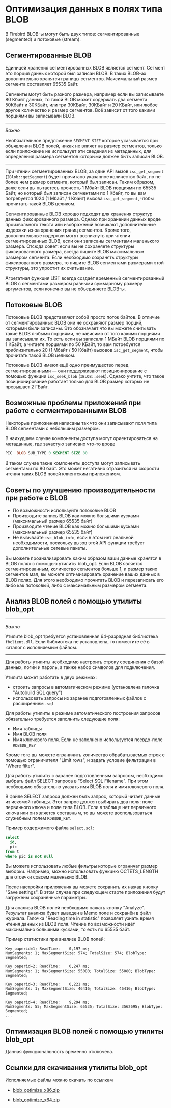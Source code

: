 Оптимизация данных в полях типа BLOB
====================================

В Firebird BLOB-ы могут быть двух типов: сегментированные (segmented) и потоковые (stream).

## Сегментированные BLOB

Единицей хранения сегментированных BLOB является сегмент. Сегмент это порция данных которой был записан BLOB. 
В таких BLOB-ах дополнительно хранятся границы сегментов. Максимальный размер сегмента составляет 65535 Байт.

Сегменты могут быть разного размера, например если вы записываете 80 Кбайт данных, то такой BLOB может содержать два сегмента 50Кбайт и 30КБайт, или три 30КБайт, 30КБайт и 20 КБайт, или любое другое количество и размер сегментов. Всё зависит от того какими порциями вы записывали BLOB.

***
*Важно*

Необязательное предложение `SEGMENT SIZE` которое указывается при объявлении BLOB полей, никак не влияет на размер сегментов, только если приложение не использует эти сведения из метаданных, для определения размера сегментов которыми должен быть записан BLOB.
***

При чтении сегментированных BLOB, за один API вызов `isc_get_segment` (`IBlob::getSegment`) будет прочитано указанное количество байт, но не более чем размер сегмента, который был записан. Таким образом, даже если вы пытаетесь прочесть 1 Мбайт BLOB
порциями по 65535 Байт, но который был записан сегментами по 1 Кбайт, то вы вам потребуется 1024 (1 Мбайт / 1 Кбайт) вызова `isc_get_segment`, чтобы прочитать такой BLOB целиком. 

Сегментированные BLOB хорошо подходят для хранения структур данных фиксированного размера. Однако при хранении 
данных вроде произвольного текста или изображений возникают дополнительные издержки из-за хранения границ сегментов.
Кроме того, дополнительные издержки могут возникнуть при чтении сегментированных BLOB, если они записаны сегментами 
маленького размера. Отсюда совет: если вы не сохраняете структуры фиксированного размера, всегда пишите BLOB максимальным размером сегмента. Если необходимо сохранять структуры фиксированного размера, то пишите BLOB сегментами размерами этой структуры, это упростит их считывание.

Агрегатная функция LIST всегда создаёт временный сегментированный BLOB с сегментами размером равными суммарному размеру аргументов, если конечно вы не объединяете BLOB-ы.

## Потоковые BLOB

Потоковые BLOB представляют собой просто поток байтов. В отличие от сегментированных BLOB они не сохраняют размер порций, которыми были записаны. Это обозначает что вы можете считывать такие BLOB любыми порциями, не зависимо от того какими порциями вы записывали их. То есть если вы записали 1 МБайт BLOB порциями по 1 КБайт, а читаете порциями по 50 КБайт, то вам потребуется приблизительно 20 (1 Мбайт / 50 Кбайт) вызовов `isc_get_segment`, чтобы прочитать такой BLOB целиком.

Потоковые BLOB имеют ещё одно преимущество перед сегментированными — они поддерживают позиционирование с помощью функции
`isc_seek_blob` (`IBLOB::seek`). Однако учтите, что такое позиционирование работает только для BLOB размер которых не превышает 2 ГБайт.

## Возможные проблемы приложений при работе с сегментированными BLOB

Некоторые приложения написаны так что они записывают поля типа BLOB сегментами с небольшим размером.

В наихудшем случае компоненты доступа могут ориентироваться на метаданные, где зачастую записано что-то вроде

```sql
PIC  BLOB SUB_TYPE 0 SEGMENT SIZE 80
```

В таком случае такие компоненты доступа могут записывать сегментами по 80 байт. Это может негативно отразиться на скорости чтения таких BLOB полей клиентским приложением. 

## Советы по улучшению производительности при работе с BLOB

* По возможности используйте потоковые BLOB
* Производите запись BLOB как можно большими кусками (максимальный размер 65535 байт)
* Производите чтение BLOB как можно большими кусками (максимальный размер 65535 байт)
* Не вызывайте `isc_blob_info`, если в этом нет реальной необходимости, поскольку вызов этой API функции требует дополнительные сетевые пакеты.

Вы можете проанализировать каким образом ваши данные хранятся в BLOB полях с помощью утилиты blob_opt. Если BLOB является сегментированным, количество сегментов больше 1, и размер таких сегментов мал, вы можете оптимизировать хранение ваших данных в BLOB полях. Для этого необходимо прочитать BLOB и перезаписать его либо как потоковый, либо с максимальным размером сегмента. 

## Анализ BLOB полей с помощью утилиты blob_opt

***
*Важно*

Утилите blob_opt требуется установленная 64-разрядная библиотека `fbclient.dll`.
Если библиотека не установлена, то поместите её в каталог с исполняемым файлом.
***

Для работы утилиты необходимо настроить строку соединения с базой данных, логин и пароль, а также набор символов для подключения.

Утилита может работать в двух режимах:
- строить запросы в автоматическом режиме (установлена галочка "Autobuild SQL query")
- использовать запросы из заранее подготовленных файлов с расширением `.sql`

Для работы утилиты в режиме автоматического построения запросов обязательно требуется заполнить
следующие поля:
- Имя таблицы
- Имя BLOB поля
- Имя ключевого поля. Если не заполнено используется псевдо-поле `RDB$DB_KEY`

Кроме того вы можете ограничить количество обрабатываемых строк с помощью ограничителя "Limit rows", и задать условие фильтрации в "Where filter".

Для работы утилиты с заранее подготовленным запросом, необходимо выбрать файл SELECT запроса в "Select SQL Filename". При этом необходимо обязательно указать имя BLOB поля и имя ключевого поля. 

В файле SELECT запроса должен быть запрос, который читает данные из искомой таблицы. Этот запрос должен выбирать два поля: поле первичного ключа и поле типа BLOB. Если в таблице нет первичного ключа или он является составным, то вы можете воспользоваться служебным полем `RDB$DB_KEY`.

Пример содержимого файла `select.sql`:

```sql
select 
  id,
  pic
from t
where pic is not null
```

Вы можете использовать любые фильтры которые ограничат размер выборки. Например, можно использовать функцию OCTETS_LENGTH для отсечки совсем маленьких BLOB.

После настройки приложения вы можете сохранить их нажав кнопку "Save settings". В этом случае при следующем старте приложения будут загружены сохранённые параметры.

Для анализа BLOB полей необходимо нажать кнопку "Analyze". Результат анализа будет выведен в Memo поле и сохранён в файл журнала. Галочка "Reading time in statistic" позволяет узнать время чтения данных из BLOB поля. Чтение по возможности идёт максимально большими кусками, то есть по 65535 байт.

Пример статистики при анализе BLOB полей:

```
Key paperid=1; ReadTime:    0,197 ms;
NumSegments: 1; MaxSegmentSize: 574; TotalSize: 574; BlobType: Segmented;

Key paperid=2; ReadTime:    0,247 ms;
NumSegments: 1; MaxSegmentSize: 55080; TotalSize: 55080; BlobType: Segmented;

Key paperid=3; ReadTime:    0,221 ms;
NumSegments: 1; MaxSegmentSize: 46416; TotalSize: 46416; BlobType: Segmented;

Key paperid=4; ReadTime:    9,294 ms;
NumSegments: 55; MaxSegmentSize: 65535; TotalSize: 3562695; BlobType: Segmented;
...
```

## Оптимизация BLOB полей с помощью утилиты blob_opt

Данная функциональность временно отключена.

## Ссылки для скачивания утилиты blob_opt

Исполняемые файлы можно скачать по ссылкам 

* [blob_optimize_x86.zip](https://github.com/sim1984/blob_opt/releases/download/1.0/blob_optimize_x86.zip)

* [blob_optimize_x64.zip](https://github.com/sim1984/blob_opt/releases/download/1.0/blob_optimize_x64.zip)

